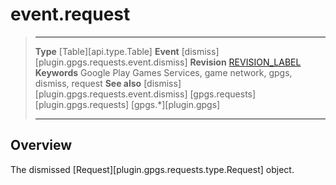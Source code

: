 # event.request

> --------------------- ------------------------------------------------------------------------------------------
> __Type__              [Table][api.type.Table]
> __Event__             [dismiss][plugin.gpgs.requests.event.dismiss]
> __Revision__          [REVISION_LABEL](REVISION_URL)
> __Keywords__          Google Play Games Services, game network, gpgs, dismiss, request
> __See also__          [dismiss][plugin.gpgs.requests.event.dismiss]
>						[gpgs.requests][plugin.gpgs.requests]
>                       [gpgs.*][plugin.gpgs]
> --------------------- ------------------------------------------------------------------------------------------

## Overview

The dismissed [Request][plugin.gpgs.requests.type.Request] object.